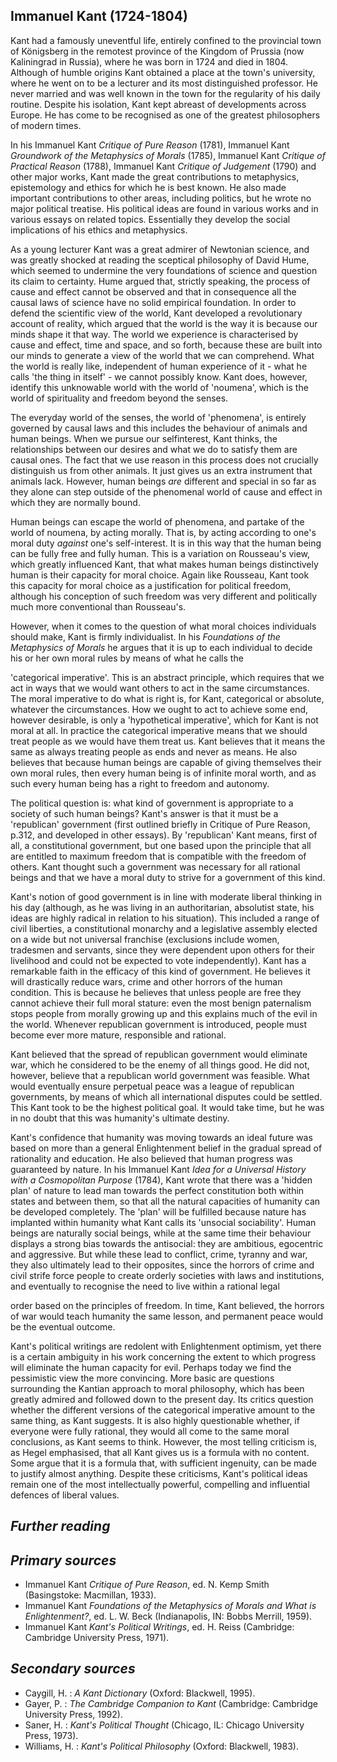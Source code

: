 ## **Immanuel Kant (1724-1804)**

Kant had a famously uneventful life, entirely confined to the provincial town of Königsberg in the remotest province of the Kingdom of Prussia (now Kaliningrad in Russia), where he was born in 1724 and died in 1804. Although of humble origins Kant obtained a place at the town's university, where he went on to be a lecturer and its most distinguished professor. He never married and was well known in the town for the regularity of his daily routine. Despite his isolation, Kant kept abreast of developments across Europe. He has come to be recognised as one of the greatest philosophers of modern times.

In his Immanuel Kant *Critique of Pure Reason* (1781), Immanuel Kant *Groundwork of the Metaphysics of Morals* (1785), Immanuel Kant *Critique of Practical Reason* (1788), Immanuel Kant *Critique of Judgement* (1790) and other major works, Kant made the great contributions to metaphysics, epistemology and ethics for which he is best known. He also made important contributions to other areas, including politics, but he wrote no major political treatise. His political ideas are found in various works and in various essays on related topics. Essentially they develop the social implications of his ethics and metaphysics.

As a young lecturer Kant was a great admirer of Newtonian science, and was greatly shocked at reading the sceptical philosophy of David Hume, which seemed to undermine the very foundations of science and question its claim to certainty. Hume argued that, strictly speaking, the process of cause and effect cannot be observed and that in consequence all the causal laws of science have no solid empirical foundation. In order to defend the scientific view of the world, Kant developed a revolutionary account of reality, which argued that the world is the way it is because our minds shape it that way. The world we experience is characterised by cause and effect, time and space, and so forth, because these are built into our minds to generate a view of the world that we can comprehend. What the world is really like, independent of human experience of it - what he calls 'the thing in itself' - we cannot possibly know. Kant does, however, identify this unknowable world with the world of 'noumena', which is the world of spirituality and freedom beyond the senses.

The everyday world of the senses, the world of 'phenomena', is entirely governed by causal laws and this includes the behaviour of animals and human beings. When we pursue our selfinterest, Kant thinks, the relationships between our desires and what we do to satisfy them are causal ones. The fact that we use reason in this process does not crucially distinguish us from other animals. It just gives us an extra instrument that animals lack. However, human beings *are* different and special in so far as they alone can step outside of the phenomenal world of cause and effect in which they are normally bound.

Human beings can escape the world of phenomena, and partake of the world of noumena, by acting morally. That is, by acting according to one's moral duty *against* one's self-interest. It is in this way that the human being can be fully free and fully human. This is a variation on Rousseau's view, which greatly influenced Kant, that what makes human beings distinctively human is their capacity for moral choice. Again like Rousseau, Kant took this capacity for moral choice as a justification for political freedom, although his conception of such freedom was very different and politically much more conventional than Rousseau's.

However, when it comes to the question of what moral choices individuals should make, Kant is firmly individualist. In his *Foundations of the Metaphysics of Morals* he argues that it is up to each individual to decide his or her own moral rules by means of what he calls the

'categorical imperative'. This is an abstract principle, which requires that we act in ways that we would want others to act in the same circumstances. The moral imperative to do what is right is, for Kant, categorical or absolute, whatever the circumstances. How we ought to act to achieve some end, however desirable, is only a 'hypothetical imperative', which for Kant is not moral at all. In practice the categorical imperative means that we should treat people as we would have them treat us. Kant believes that it means the same as always treating people as ends and never as means. He also believes that because human beings are capable of giving themselves their own moral rules, then every human being is of infinite moral worth, and as such every human being has a right to freedom and autonomy.

The political question is: what kind of government is appropriate to a society of such human beings? Kant's answer is that it must be a 'republican' government (first outlined briefly in Critique of Pure Reason, p.312, and developed in other essays). By 'republican' Kant means, first of all, a constitutional government, but one based upon the principle that all are entitled to maximum freedom that is compatible with the freedom of others. Kant thought such a government was necessary for all rational beings and that we have a moral duty to strive for a government of this kind.

Kant's notion of good government is in line with moderate liberal thinking in his day (although, as he was living in an authoritarian, absolutist state, his ideas are highly radical in relation to his situation). This included a range of civil liberties, a constitutional monarchy and a legislative assembly elected on a wide but not universal franchise (exclusions include women, tradesmen and servants, since they were dependent upon others for their livelihood and could not be expected to vote independently). Kant has a remarkable faith in the efficacy of this kind of government. He believes it will drastically reduce wars, crime and other horrors of the human condition. This is because he believes that unless people are free they cannot achieve their full moral stature: even the most benign paternalism stops people from morally growing up and this explains much of the evil in the world. Whenever republican government is introduced, people must become ever more mature, responsible and rational.

Kant believed that the spread of republican government would eliminate war, which he considered to be the enemy of all things good. He did not, however, believe that a republican world government was feasible. What would eventually ensure perpetual peace was a league of republican governments, by means of which all international disputes could be settled. This Kant took to be the highest political goal. It would take time, but he was in no doubt that this was humanity's ultimate destiny.

Kant's confidence that humanity was moving towards an ideal future was based on more than a general Enlightenment belief in the gradual spread of rationality and education. He also believed that human progress was guaranteed by nature. In his Immanuel Kant *Idea for a Universal History with a Cosmopolitan Purpose* (1784), Kant wrote that there was a 'hidden plan' of nature to lead man towards the perfect constitution both within states and between them, so that all the natural capacities of humanity can be developed completely. The 'plan' will be fulfilled because nature has implanted within humanity what Kant calls its 'unsocial sociability'. Human beings are naturally social beings, while at the same time their behaviour displays a strong bias towards the antisocial: they are ambitious, egocentric and aggressive. But while these lead to conflict, crime, tyranny and war, they also ultimately lead to their opposites, since the horrors of crime and civil strife force people to create orderly societies with laws and institutions, and eventually to recognise the need to live within a rational legal

order based on the principles of freedom. In time, Kant believed, the horrors of war would teach humanity the same lesson, and permanent peace would be the eventual outcome.

Kant's political writings are redolent with Enlightenment optimism, yet there is a certain ambiguity in his work concerning the extent to which progress will eliminate the human capacity for evil. Perhaps today we find the pessimistic view the more convincing. More basic are questions surrounding the Kantian approach to moral philosophy, which has been greatly admired and followed down to the present day. Its critics question whether the different versions of the categorical imperative amount to the same thing, as Kant suggests. It is also highly questionable whether, if everyone were fully rational, they would all come to the same moral conclusions, as Kant seems to think. However, the most telling criticism is, as Hegel emphasised, that all Kant gives us is a formula with no content. Some argue that it is a formula that, with sufficient ingenuity, can be made to justify almost anything. Despite these criticisms, Kant's political ideas remain one of the most intellectually powerful, compelling and influential defences of liberal values.

## *Further reading*

## *Primary sources*

- Immanuel Kant *Critique of Pure Reason*, ed. N. Kemp Smith (Basingstoke: Macmillan, 1933).
- Immanuel Kant *Foundations of the Metaphysics of Morals and What is Enlightenment?*, ed. L. W. Beck (Indianapolis, IN: Bobbs Merrill, 1959).
- Immanuel Kant *Kant's Political Writings*, ed. H. Reiss (Cambridge: Cambridge University Press, 1971).

## *Secondary sources*

- Caygill, H. : *A Kant Dictionary* (Oxford: Blackwell, 1995).
- Gayer, P. : *The Cambridge Companion to Kant* (Cambridge: Cambridge University Press, 1992).
- Saner, H. : *Kant's Political Thought* (Chicago, IL: Chicago University Press, 1973).
- Williams, H. : *Kant's Political Philosophy* (Oxford: Blackwell, 1983).